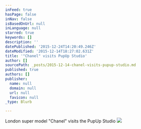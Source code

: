 ```yaml
---
inFeed: true
hasPage: false
inNav: false
isBasedOnUrl: null
inLanguage: null
starred: true
keywords: []
description: ''
datePublished: '2015-12-24T14:20:49.246Z'
dateModified: '2015-12-14T18:27:02.631Z'
title: '"Chanel" visits PupUp Studio'
author: []
sourcePath: _posts/2015-12-14-chanel-visits-pupup-studio.md
published: true
authors: []
publisher:
  name: null
  domain: null
  url: null
  favicon: null
_type: Blurb

---
```

London super model "Chanel" visits the PupUp Studio
![](https://the-grid-user-content.s3-us-west-2.amazonaws.com/e19db2de-ca1e-4177-a172-4ba3c6510573.png)
